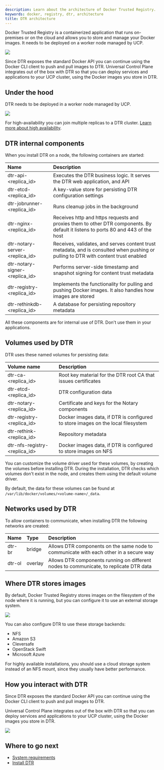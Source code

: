 ```yaml
---
description: Learn about the architecture of Docker Trusted Registry.
keywords: docker, registry, dtr, architecture
title: DTR architecture
---
```

Docker Trusted Registry is a containerized application that runs on-premises or on the cloud and allows you to store and manage your Docker images. It needs to be deployed on a worker node managed by UCP.

![](images/architecture-1.svg)

Since DTR exposes the standard Docker API you can continue using the Docker CLI client to push and pull images to DTR. Universal Control Plane integrates out of the box with DTR so that you can deploy services and applications to your UCP cluster, using the Docker images you store in DTR.

## Under the hood

DTR needs to be deployed in a worker node managed by UCP.

![](images/architecture-2.svg)

For high-availability you can join multiple replicas to a DTR cluster. [Learn more about high availability](high-availability/index.md).

## DTR internal components

When you install DTR on a node, the following containers are started:

| Name                           | Description                                                                                                                        |
|:------------------------------ |:---------------------------------------------------------------------------------------------------------------------------------- |
| dtr-api-<replica_id>           | Executes the DTR business logic. It serves the DTR web application, and API                                                        |
| dtr-etcd-<replica_id>          | A key-value store for persisting DTR configuration settings                                                                        |
| dtr-jobrunner-<replica_id>     | Runs cleanup jobs in the background                                                                                                |
| dtr-nginx-<replica_id>         | Receives http and https requests and proxies them to other DTR components. By default it listens to ports 80 and 443 of the host   |
| dtr-notary-server-<replica_id> | Receives, validates, and serves content trust metadata, and is consulted when pushing or pulling to DTR with content trust enabled |
| dtr-notary-signer-<replica_id> | Performs server-side timestamp and snapshot signing for content trust metadata                                                     |
| dtr-registry-<replica_id>      | Implements the functionality for pulling and pushing Docker images. It also handles how images are stored                          |
| dtr-rethinkdb-<replica_id>     | A database for persisting repository metadata                                                                                      |

All these components are for internal use of DTR. Don't use them in your applications.

## Volumes used by DTR

DTR uses these named volumes for persisting data:

| Volume name                   | Description                                                                      |
|:----------------------------- |:-------------------------------------------------------------------------------- |
| dtr-ca-<replica_id>           | Root key material for the DTR root CA that issues certificates                   |
| dtr-etcd-<replica_id>         | DTR configuration data                                                           |
| dtr-notary-<replica_id>       | Certificate and keys for the Notary components                                   |
| dtr-registry-<replica_id>     | Docker images data, if DTR is configured to store images on the local filesystem |
| dtr-rethink-<replica_id>      | Repository metadata                                                              |
| dtr-nfs-registry-<replica_id> | Docker images data, if DTR is configured to store images on NFS                  |

You can customize the volume driver used for these volumes, by creating the volumes before installing DTR. During the installation, DTR checks which volumes don't exist in the node, and creates them using the default volume driver.

By default, the data for these volumes can be found at `/var/lib/docker/volumes/<volume-name>/_data`.

## Networks used by DTR

To allow containers to communicate, when installing DTR the following networks are created:

| Name   | Type    | Description                                                                            |
|:------ |:------- |:-------------------------------------------------------------------------------------- |
| dtr-br | bridge  | Allows DTR components on the same node to communicate with each other in a secure way  |
| dtr-ol | overlay | Allows DTR components running on different nodes to communicate, to replicate DTR data |

## Where DTR stores images

By default, Docker Trusted Registry stores images on the filesystem of the node where it is running, but you can configure it to use an external storage system.

![](images/architecture-3.svg)

You can also configure DTR to use these storage backends:

* NFS
* Amazon S3
* Cleversafe
* OpenStack Swift
* Microsoft Azure

For highly available installations, you should use a cloud storage system instead of an NFS mount, since they usually have better performance.

## How you interact with DTR

Since DTR exposes the standard Docker API you can continue using the Docker CLI client to push and pull images to DTR.

Universal Control Plane integrates out of the box with DTR so that you can deploy services and applications to your UCP cluster, using the Docker images you store in DTR.

![](images/architecture-4.svg)

## Where to go next

* [System requirements](install/system-requirements.md)
* [Install DTR](install/index.md)